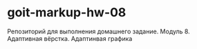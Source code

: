 # goit-markup-hw-08

Репозиторий для выполнения домашнего задание. Модуль 8. Адаптивная вёрстка. Адаптинвая графика
